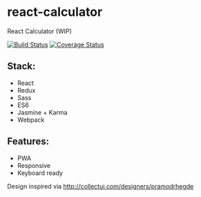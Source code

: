 # react-calculator
React Calculator (WIP)

[![Build Status](https://travis-ci.org/iondrimba/react-calculator.svg?branch=master)](https://travis-ci.org/iondrimba/react-calculator)
 [![Coverage Status](https://coveralls.io/repos/github/iondrimba/react-calculator/badge.svg?branch=master)](https://coveralls.io/github/iondrimba/react-calculator?branch=master)

## Stack:

- React
- Redux
- Sass
- ES6
- Jasmine + Karma
- Webpack

## Features:

- PWA
- Responsive
- Keyboard ready


Design inspired via http://collectui.com/designers/pramodrhegde
